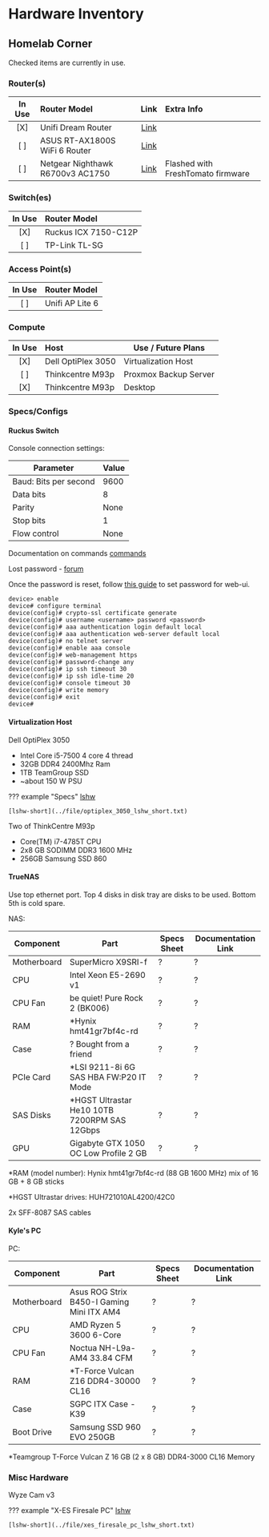 # Hardware Inventory

## Homelab Corner

Checked items are currently in use.

### Router(s)

| In Use |           Router Model           |                                                  Link                                                   |            Extra Info             |
| :----: | :------------------------------ | :-----------------------------------------------------------------------------------------------------: | :------------------------------- |
|  [X]   |        Unifi Dream Router        |                             [Link](https://store.ui.com/us/en/products/udr)                             |                                   |
|  [ ]   |  ASUS RT-AX1800S WiFi 6 Router   | [Link](https://www.asus.com/networking-iot-servers/wifi-routers/asus-wifi-routers/rt-ax1800s/techspec/) |                                   |
|  [ ]   | Netgear Nighthawk R6700v3 AC1750 |                        [Link](https://www.netgear.com/home/wifi/routers/r6700/)                         | Flashed with FreshTomato firmware |

### Switch(es)

| In Use | Router Model         |
| :----: | :------------------- |
|  [X]   | Ruckus ICX 7150-C12P |
|  [ ]   | TP-Link TL-SG        |

### Access Point(s)

| In Use | Router Model    |
| :----: | :-------------- |
|  [ ]   | Unifi AP Lite 6 |

### Compute

| In Use | Host               | Use / Future Plans    |
| :----: | :----------------- | --------------------- |
|  [X]   | Dell OptiPlex 3050 | Virtualization Host   |
|  [ ]   | Thinkcentre M93p   | Proxmox Backup Server |
|  [X]   | Thinkcentre M93p   | Desktop               |

### Specs/Configs

#### Ruckus Switch

Console connection settings:

| Parameter             | Value |
| --------------------- | ----- |
| Baud: Bits per second | 9600  |
| Data bits             | 8     |
| Parity                | None  |
| Stop bits             | 1     |
| Flow control          | None  |

Documentation on commands [commands](https://docs.ruckuswireless.com/fastiron/08.0.50/fastiron-08050-commandref/GUID-0FCE99FF-A5E5-4A6F-88D6-60740D7965D6-homepage.html)

Lost password - [forum](https://community.ruckuswireless.com/t5/RUCKUS-Support-for-Lennar-Homes/ICX-7150-Login-Issue-after-Factory-Reset-and-quot-no-password/m-p/52814)

Once the password is reset, follow [this guide](https://docs.commscope.com/en-US/bundle/icx-quickstart/page/GUID-3AD21FAD-D8BF-49FF-BBF3-5620F197E322.html) to set password for web-ui.

```serial
device> enable
device# configure terminal
device(config)# crypto-ssl certificate generate
device(config)# username <username> password <password>
device(config)# aaa authentication login default local
device(config)# aaa authentication web-server default local
device(config)# no telnet server
device(config)# enable aaa console
device(config)# web-management https
device(config)# password-change any
device(config)# ip ssh timeout 30
device(config)# ip ssh idle-time 20
device(config)# console timeout 30
device(config)# write memory
device(config)# exit
device#
```

#### Virtualization Host

Dell OptiPlex 3050

- Intel Core i5-7500 4 core 4 thread
- 32GB DDR4 2400Mhz Ram
- 1TB TeamGroup SSD
- ~about 150 W PSU

??? example "Specs"
    [lshw](../file/optiplex_3050_lshw.txt)
    
    [lshw-short](../file/optiplex_3050_lshw_short.txt)

Two of ThinkCentre M93p

- Core(TM) i7-4785T CPU
- 2x8 GB SODIMM DDR3 1600 MHz
- 256GB Samsung SSD 860

#### TrueNAS

Use top ethernet port. Top 4 disks in disk tray are disks to be used. Bottom 5th is cold spare.

NAS:

| Component   | Part                                         | Specs Sheet | Documentation Link |
| ----------- | -------------------------------------------- | ----------- | ------------------ |
| Motherboard | SuperMicro X9SRI-f                           | ?           | ?                  |
| CPU         | Intel Xeon E5-2690 v1                        | ?           | ?                  |
| CPU Fan     | be quiet! Pure Rock 2 (BK006)                | ?           | ?                  |
| RAM         | *Hynix hmt41gr7bf4c-rd                       | ?           | ?                  |
| Case        | ? Bought from a friend                       | ?           | ?                  |
| PCIe Card   | *LSI 9211-8i 6G SAS HBA FW:P20 IT Mode       | ?           | ?                  |
| SAS Disks   | *HGST Ultrastar He10 10TB 7200RPM SAS 12Gbps | ?           | ?                  |
| GPU         | Gigabyte GTX 1050 OC Low Profile 2 GB        | ?           | ?                  |
 
*RAM (model number): Hynix hmt41gr7bf4c-rd (88 GB 1600 MHz) mix of 16 GB + 8 GB sticks

*HGST Ultrastar drives: HUH721010AL4200/42C0

2x SFF-8087 SAS cables

#### Kyle's PC

PC:

| Component   | Part                                      | Specs Sheet | Documentation Link |
| ----------- | ----------------------------------------- | ----------- | ------------------ |
| Motherboard | Asus ROG Strix B450-I Gaming Mini ITX AM4 | ?           | ?                  |
| CPU         | AMD Ryzen 5 3600 6-Core                   | ?           | ?                  |
| CPU Fan     | Noctua NH-L9a-AM4 33.84 CFM               | ?           | ?                  |
| RAM         | *T-Force Vulcan Z16 DDR4-30000 CL16       | ?           | ?                  |
| Case        | SGPC ITX Case - K39                       | ?           | ?                  |
| Boot Drive  | Samsung SSD 960 EVO 250GB                 | ?           | ?                  |

*Teamgroup T-Force Vulcan Z 16 GB (2 x 8 GB) DDR4-3000 CL16 Memory

### Misc Hardware

Wyze Cam v3

??? example "X-ES Firesale PC"
    [lshw](../file/xes_firesale_pc_lshw.txt)

    [lshw-short](../file/xes_firesale_pc_lshw_short.txt)
